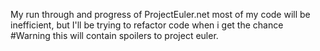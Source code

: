 My run through and progress of ProjectEuler.net
most of my code will be inefficient, but I'll be trying to refactor code when i get the chance
                       #Warning this will contain spoilers to project euler.
